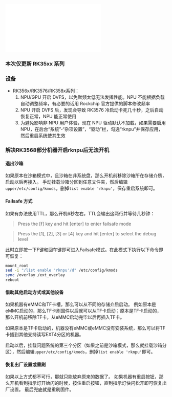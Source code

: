 <iframe src="//player.bilibili.com/player.html?isOutside=true&aid=115247276886213&bvid=BV1H9nwz2E8j&cid=32554353492&p=1&autoplay=0" scrolling="no" border="0" frameborder="no" framespacing="0" allowfullscreen="true"></iframe>

### 本次仅更新 RK35xx 系列

### 设备
* RK356x/RK3576/RK358x系列：
  1. NPU/GPU 开启 DVFS，以免默频太低无法发挥性能。NPU 不能根据负载自动调整频率，有必要的话用 Rockchip 官方提供的脚本修改频率
  2. NPU 开启 DVFS 后，发现会导致 RK3576 冷启动卡死几十秒，之后自动恢复正常，NPU 能正常使用
  3. 为避免影响非 NPU 用户体验，现在 NPU 驱动默认不加载，如果需要启用 NPU，在后台“系统”-“杂项设置”，“驱动”栏，勾选“rknpu”并保存应用，然后重启系统使其生效

### 解决RK3568部分机器开启rknpu后无法开机

#### 退出沙箱
如果原本在沙箱模式中，且沙箱在非系统盘，那么开机前移除沙箱所在存储介质，启动以后再接入。
手动挂载沙箱分区到任意文件夹，然后编辑`upper/etc/config/kmods`，删掉`list enable 'rknpu'`，保存重启系统即可。

#### Failsafe 方式
如果有办法使用TTL，那么开机6秒左右，TTL会输出这两行并等待几秒钟：
> Press the [f] key and hit [enter] to enter failsafe mode

> Press the [1], [2], [3] or [4] key and hit [enter] to select the debug level

此时立即按一下F键和回车键即可进入Failsafe模式。在此模式下执行以下命令即可恢复：
```bash
mount_root
sed -i "/list enable 'rknpu'/d" /etc/config/kmods
sync /overlay /ext_overlay
reboot
```

#### 借助其他启动方式或其他设备
如果机器有eMMC和TF卡槽，那么可以从不同的存储介质启动。
例如原本是eMMC启动的，那么TF卡刷固件以后就可以从TF卡启动；原本是TF卡启动的， 那么开机前移除TF卡，从eMMC启动完毕以后再插入TF卡。

如果原本是TF卡启动的，机器没有eMMC或eMMC没有安装系统，那么可以将TF卡插到其他支持读写EXT4分区的机器。

启动以后，挂载问题系统的第三个分区（如果之前是沙箱模式，那么就挂载沙箱分区），然后编辑`upper/etc/config/kmods`，删掉`list enable 'rknpu'`即可。

#### 恢复出厂设置或重刷
如果以上方式都不可行，那就只能放弃原来的数据了。
如果机器有重启按钮，那么开机看到指示灯开始闪的时候，按住重启按钮，直到指示灯快闪松开即可恢复出厂设置。
最后兜底就是重刷固件。
  